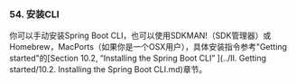 ### 54. 安装CLI

你可以手动安装Spring Boot CLI，也可以使用SDKMAN!（SDK管理器）或Homebrew，MacPorts（如果你是一个OSX用户），具体安装指令参考"Getting started"的[Section 10.2, “Installing the Spring Boot CLI” ](../II. Getting started/10.2. Installing the Spring Boot CLI.md)章节。
